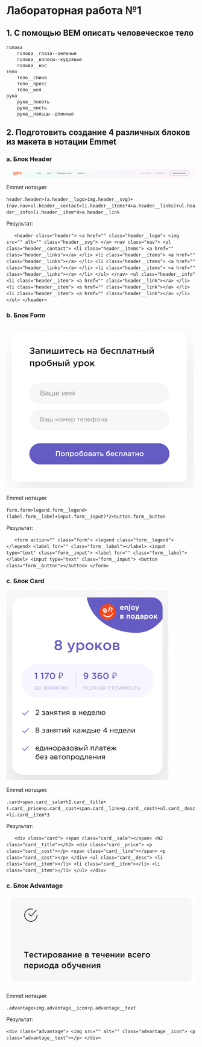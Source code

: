 # Лабораторная работа №1

## 1. С помощью BEM описать человеческое тело

    голова
        голова__глаза--зеленые
        голова__волосы--кудрявые
        голова__нос
    тело
        тело__спина
        тело__пресс
        тело__шея
    рука
        рука__локоть
        рука__кисть
        рука__пальцы--длинные


## 2. Подготовить создание 4 различных блоков из макета в нотации Emmet

### a. Блок Header

![Блок Header](/img/header.png)

Emmet нотация:

`header.header>(a.header__logo>img.header__svg)+(nav.nav>ul.header__contact>li.header__items*4>a.header__links)+ul.header__info>li.header__item*4>a.header__link`

Результат:

`   <header class="header">
            <a href="" class="header__logo">
                <img src="" alt="" class="header__svg">
            </a>
        <nav class="nav">
            <ul class="header__contact">
                <li class="header__items">
                    <a href="" class="header__links"></a>
                </li>
                <li class="header__items">
                    <a href="" class="header__links"></a>
                </li>
                <li class="header__items">
                    <a href="" class="header__links"></a>
                </li>
                <li class="header__items">
                    <a href="" class="header__links"></a>
                </li>
            </ul>
        </nav>
        <ul class="header__info"
            <li class="header__item">
                <a href="" class="header__link"></a>
            </li>
            <li class="header__item">
                <a href="" class="header__link"></a>
            </li>
            <li class="header__item">
                <a href="" class="header__link"></a>
            </li>
        </ul>
    </header>`


### b. Блок Form

![Блок Header](/img/form.png)

Emmet нотация:

`form.form>legend.form__legend+(label.form__label+input.form__input)*2+button.form__button`

Результат:

`   <form action="" class="form">
        <legend class="form__legend"></legend>
        <label for="" class="form__label"></label>
        <input type="text" class="form__input">
        <label for="" class="form__label"></label>
        <input type="text" class="form__input">
        <button class="form__button"></button>
    </form>`


### c. Блок Card

![Блок Header](/img/card.png)

Emmet нотация:

`.card>span.card__sale+h2.card__title+(.card__price>p.card__cost+span.card__line+p.card__cost)+ul.card__desc>li.card__item*3`

Результат:

`   <div class="card">
        <span class="card__sale"></span>
        <h2 class="card__title"></h2>
        <div class="card__price">
            <p class="card__cost"></p>
            <span class="card__line"></span>
            <p class="card__cost"></p>
        </div>
        <ul class="card__desc">
            <li class="card__item"></li>
            <li class="card__item"></li>
            <li class="card__item"></li>
        </ul>
    </div>`



### c. Блок Advantage

![Блок Header](/img/advantage.png)

Emmet нотация:

`.advantage>img.advantage__icon+p.advantage__text`

Результат:

   `<div class="advantage">
        <img src="" alt="" class="advantage__icon">
        <p class="advantage__text"></p>
    </div>`











